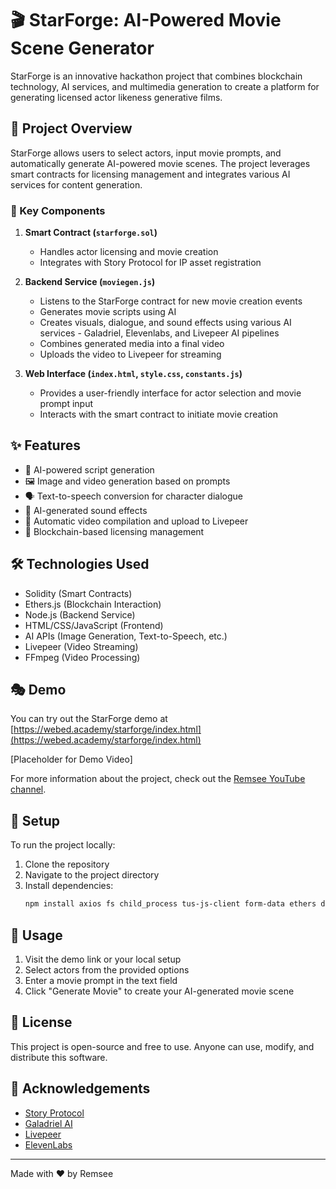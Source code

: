 # 🎬 StarForge: AI-Powered Movie Scene Generator

StarForge is an innovative hackathon project that combines blockchain technology, AI services, and multimedia generation to create a platform for generating licensed actor likeness generative films.

## 🌟 Project Overview

StarForge allows users to select actors, input movie prompts, and automatically generate AI-powered movie scenes. The project leverages smart contracts for licensing management and integrates various AI services for content generation.

### 🧩 Key Components

1. **Smart Contract (`starforge.sol`)**
   - Handles actor licensing and movie creation
   - Integrates with Story Protocol for IP asset registration

2. **Backend Service (`moviegen.js`)**
   - Listens to the StarForge contract for new movie creation events
   - Generates movie scripts using AI
   - Creates visuals, dialogue, and sound effects using various AI services - Galadriel, Elevenlabs, and Livepeer AI pipelines
   - Combines generated media into a final video
   - Uploads the video to Livepeer for streaming

3. **Web Interface (`index.html`, `style.css`, `constants.js`)**
   - Provides a user-friendly interface for actor selection and movie prompt input
   - Interacts with the smart contract to initiate movie creation

## ✨ Features

- 📝 AI-powered script generation
- 🖼️ Image and video generation based on prompts
- 🗣️ Text-to-speech conversion for character dialogue
- 🎵 AI-generated sound effects
- 🎥 Automatic video compilation and upload to Livepeer
- 📜 Blockchain-based licensing management

## 🛠️ Technologies Used

- Solidity (Smart Contracts)
- Ethers.js (Blockchain Interaction)
- Node.js (Backend Service)
- HTML/CSS/JavaScript (Frontend)
- AI APIs (Image Generation, Text-to-Speech, etc.)
- Livepeer (Video Streaming)
- FFmpeg (Video Processing)

## 🎭 Demo

You can try out the StarForge demo at [https://webed.academy/starforge/index.html](https://webed.academy/starforge/index.html)

[Placeholder for Demo Video]

For more information about the project, check out the [Remsee YouTube channel](https://www.youtube.com/@remsee1608).

## 🚀 Setup

To run the project locally:

1. Clone the repository
2. Navigate to the project directory
3. Install dependencies:
   ```bash
   npm install axios fs child_process tus-js-client form-data ethers dotenv elevenlabs
## 📖 Usage

1. Visit the demo link or your local setup
2. Select actors from the provided options
3. Enter a movie prompt in the text field
4. Click "Generate Movie" to create your AI-generated movie scene

## 📄 License

This project is open-source and free to use. Anyone can use, modify, and distribute this software.

## 🙏 Acknowledgements

- [Story Protocol](https://github.com/storyprotocol)
- [Galadriel AI](https://github.com/galadriel-ai/contracts)
- [Livepeer](https://docs.livepeer.org/developers/introduction)
- [ElevenLabs](https://elevenlabs.io/docs/introduction)

---

Made with ❤️ by Remsee
